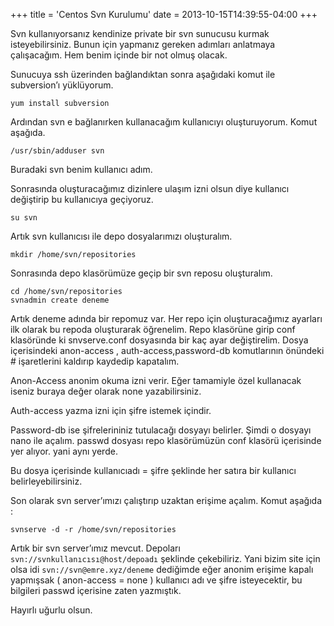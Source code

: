 +++
title = 'Centos Svn Kurulumu'
date = 2013-10-15T14:39:55-04:00
+++

Svn kullanıyorsanız kendinize private bir svn sunucusu kurmak isteyebilirsiniz. Bunun için yapmanız gereken adımları anlatmaya çalışacağım. Hem benim içinde bir not olmuş olacak.

Sunucuya ssh üzerinden bağlandıktan sonra aşağıdaki komut ile subversion’ı yüklüyorum.

`yum install subversion`

Ardından svn e bağlanırken kullanacağım kullanıcıyı oluşturuyorum. Komut aşağıda.

`/usr/sbin/adduser svn`

Buradaki svn benim kullanıcı adım.

Sonrasında oluşturacağımız dizinlere ulaşım izni olsun diye kullanıcı değiştirip bu kullanıcıya geçiyoruz.

`su svn`

Artık svn kullanıcısı ile depo dosyalarımızı oluşturalım.

`mkdir /home/svn/repositories`

Sonrasında depo klasörümüze geçip bir svn reposu oluşturalım.

```
cd /home/svn/repositories
svnadmin create deneme
```

Artık deneme adında bir repomuz var. Her repo için oluşturacağımız ayarları ilk olarak bu repoda oluşturarak öğrenelim. Repo klasörüne girip conf klasöründe ki snvserve.conf dosyasında bir kaç ayar değiştirelim. Dosya içerisindeki anon-access , auth-access,password-db komutlarının önündeki # işaretlerini kaldırıp kaydedip kapatalım.

Anon-Access anonim okuma izni verir. Eğer tamamiyle özel kullanacak iseniz buraya değer olarak none yazabilirsiniz.

Auth-access yazma izni için şifre istemek içindir.

Password-db ise şifrelerininiz tutulacağı dosyayı belirler. Şimdi o dosyayı nano ile açalım. passwd dosyası repo klasörümüzün conf klasörü içerisinde yer alıyor. yani aynı yerde.

Bu dosya içerisinde kullanıcıadı = şifre şeklinde her satıra bir kullanıcı belirleyebilirsiniz.

Son olarak svn server’ımızı çalıştırıp uzaktan erişime açalım. Komut aşağıda :

`svnserve -d -r /home/svn/repositories`

Artık bir svn server’ımız mevcut. Depoları `svn://svnkullanıcısı@host/depoadı` şeklinde çekebiliriz. Yani bizim site için olsa idi `svn://svn@emre.xyz/deneme` dediğimde eğer anonim erişime kapalı yapmışsak ( anon-access = none ) kullanıcı adı ve şifre isteyecektir, bu bilgileri passwd içerisine zaten yazmıştık.

Hayırlı uğurlu olsun.
